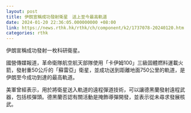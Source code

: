 ```yaml
---
layout: post
title: 伊朗宣稱成功發射衛星　送上至今最高軌道
date: 2024-01-20 22:36:05.000000000 +08:00
link: https://news.rthk.hk/rthk/ch/component/k2/1737078-20240120.htm
categories: rthk
---
```


伊朗宣稱成功發射一枚科研衛星。

國營傳媒報道，革命衛隊航空航天部隊使用「卡伊姆100」三級固體燃料運載火箭，發射重50公斤的「蘇雷亞」衛星，並成功送到距離地面750公里的軌道，是伊朗至今成功到達的最高軌道。

美軍曾經表示，用於將衛星送入軌道的遠程彈道技術，可以讓德黑蘭發射遠程武器，包括核彈頭。德黑蘭否認有關活動是掩飾導彈開發，並表示從未尋求發展核武。
